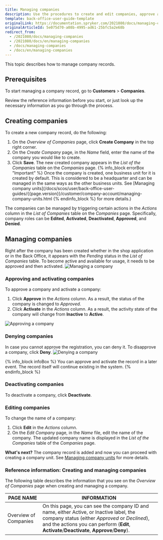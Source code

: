 ```yaml
---
title: Managing companies
description: Use the procedures to create and edit companies, approve and activate/deactivate a company, and/or deny a company in the Back Office.
template: back-office-user-guide-template
originalLink: https://documentation.spryker.com/2021080/docs/managing-companies
originalArticleId: 5e075d70-a08b-4995-ad61-25bfc5a2e68b
redirect_from:
  - /2021080/docs/managing-companies
  - /2021080/docs/en/managing-companies
  - /docs/managing-companies
  - /docs/en/managing-companies
---
```


This topic describes how to manage company records.

## Prerequisites

To start managing a company record, go to **Customers** > **Companies**.

Review the reference information before you start, or just look up the necessary information as you go through the process.

## Creating companies

To create a new company record, do the following:
1. On the *Overview of Companies* page, click **Create Company** in the top right corner.
2. On the *Create Company* page, in the *Name* field, enter the name of the company you would like to create.
3. Click **Save**. 
    The new created company appears in the _List of the Companies_ table on the *Companies* page.
{% info_block errorBox "Important" %}
Once the company is created, one business unit for it is created by default. This is considered to be a headquarter and can be managed in the same ways as the other business units. See [Managing company units](/docs/scos/user/back-office-user-guides/{{page.version}}/customer/company-account/managing-company-units.html
{% endinfo_block %} for more details.)

The companies can be managed by triggering certain actions in the _Actions_ column in the _List of Companies_ table on the *Companies* page. 
Specifically, company roles can be **Edited**, **Activated**, **Deactivated**, **Approved**, and **Denied**.

## Managing companies

Right after the company has been created whether in the shop application or in the Back Office, it appears with the *Pending* status in the *List of Companies* table. To become active and available for usage, it needs to be approved and then activated.
![Managing a company](https://spryker.s3.eu-central-1.amazonaws.com/docs/User+Guides/Back+Office+User+Guides/Company+Account/Managing+Companies/managing-company.png)

### Approving and activating companies

To approve a company and activate a company:
1. Click **Approve** in the _Actions_ column. 
    As a result, the status of the company is changed to *Approved*.
2. Click **Activate** in the _Actions_ column. As a result, the activity state of the company will change from **Inactive** to **Active**.

![Approving a company](https://spryker.s3.eu-central-1.amazonaws.com/docs/User+Guides/Back+Office+User+Guides/Company+Account/Managing+Companies/activating-company.png)

### Denying companies

In case you cannot approve the registration, you can deny it.
To disapprove a company, click **Deny**.
![Denying a company](https://spryker.s3.eu-central-1.amazonaws.com/docs/User+Guides/Back+Office+User+Guides/Company+Account/Managing+Companies/denying-company.png)

{% info_block infoBox %}
You can approve and activate the record in a later event. The record itself will continue existing in the system.
{% endinfo_block %}

### Deactivating companies

To deactivate a company, click **Deactivate**.

### Editing companies

To change the name of a company: 
1. Click **Edit** in the _Actions_ column.
2. On the *Edit Company* page, in the *Name* file, edit the name of the company.
The updated company name is displayed in the _List of the Companies_ table of the *Companies* page.

**What's next?**
The company record is added and now you can proceed with creating a company unit. See [Managing company units](/docs/scos/user/back-office-user-guides/{{page.version}}/customer/company-account/managing-company-units.html) for more details.

### Reference information: Creating and managing companies

The following table describes the information that you see on the *Overview of Companies* page when creating and managing a company.

|PAGE NAME | INFORMATION |
| --- | --- |
| Overview of Companies | On this page, you can see the company ID and name, either Active, or Inactive label, the company status (either *Approved* or *Declined*), and the actions you can perform (**Edit**, **Activate**/**Deactivate**, **Approve**/**Deny**). |


